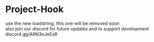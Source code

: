 # Project-Hook
use the new loadstring, this one will be removed soon  
also join our discord for future updates and to support development discord.gg/A6N3nJeEsR
